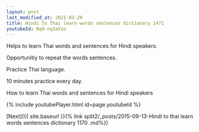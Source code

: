 ```yaml
---
layout: post
last_modified_at: 2021-03-29
title: Hindi to Thai learn words sentences dictionary 1471 
youtubeId: Rq9-nq3aYzo
---
```

 
 
Helps to learn Thai words and sentences for Hindi speakers.

Opportunitiy to repeat the words sentences. 

Practice Thai language. 
 
10 minutes practice every day. 
 
How to learn Thai words and sentences for Hindi speakers 
 
{% include youtubePlayer.html id=page.youtubeId %}
 
 
[Next]({{ site.baseurl }}{% link  split2/_posts/2015-09-13-Hindi to thai learn words sentences dictionary 1170 .md%})
 
